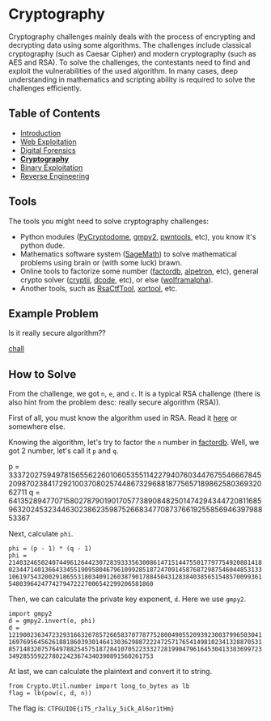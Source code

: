 # Cryptography
Cryptography challenges mainly deals with the process of encrypting and decrypting data using some algorithms. The challenges include classical cryptography (such as Caesar Cipher) and modern cryptography (such as AES and RSA). To solve the challenges, the contestants need to find and exploit the vulnerabilities of the used algorithm. In many cases, deep understanding in mathematics and scripting ability is required to solve the challenges efficiently.

## Table of Contents
- [Introduction](../introduction.md)
- [Web Exploitation](../web/web.md)
- [Digital Forensics](../foren/foren.md)
- **[Cryptography](../crypto/crypto.md)**
- [Binary Exploitation](../pwn/pwn.md)
- [Reverse Engineering](../rev/rev.md)

## Tools
The tools you might need to solve cryptography challenges:
- Python modules ([PyCryptodome](https://pycryptodome.readthedocs.io/en/latest/src/introduction.html), [gmpy2](https://gmpy2.readthedocs.io/en/latest/intro.html), [pwntools](http://docs.pwntools.com/en/stable/), etc), you know it's python dude.
- Mathematics software system ([SageMath](https://www.sagemath.org/)) to solve mathematical problems using brain or (with some luck) brawn.
- Online tools to factorize some number ([factordb](http://factordb.com/), [alpetron](https://www.alpertron.com.ar/ECM.HTM), etc), general crypto solver ([cryptii](https://cryptii.com/), [dcode](https://www.dcode.fr/), etc), or else ([wolframalpha](https://www.wolframalpha.com/)).
- Another tools, such as [RsaCtfTool](https://github.com/Ganapati/RsaCtfTool), [xortool](https://github.com/hellman/xortool), etc.

## Example Problem
Is it really secure algorithm??

[chall](example/chall.txt)

## How to Solve
From the challenge, we got `n`, `e`, and `c`. It is a typical RSA challenge (there is also hint from the problem desc: really secure algorithm (RSA)).

First of all, you must know the algorithm used in RSA. Read it [here](https://en.wikipedia.org/wiki/RSA_(cryptosystem)#Operation) or somewhere else.

Knowing the algorithm, let's try to factor the `n` number in [factordb](http://factordb.com/). Well, we got 2 number, let's call it `p` and `q`.

p = 33372027594978156556226010605355114227940760344767554666784520987023841729210037080257448673296881877565718986258036932062711
q = 64135289477071580278790190170577389084825014742943447208116859632024532344630238623598752668347708737661925585694639798853367

Next, calculate `phi`.

`phi = (p - 1) * (q - 1)`\
`phi = 2140324650240744961264423072839333563008614715144755017797754920881418023447140136643345519095804679610992851872470914587687298754604485313310619754320029186553180340912603879017884504312838403856515485700993615480396424774279472227006542299206581860`

Then, we can calculate the private key exponent, `d`. Here we use `gmpy2`.

`import gmpy2`\
`d = gmpy2.invert(e, phi)`\
`d = 1219002363472329316632678572665837077877528004905520939230037996503041169769564562618818603930146413036298872224725717654149810234132887053185714832075764978825457518728410705223332728199047961645304133836997233492855592278022423674340390891560261753`

At last, we can calculate the plaintext and convert it to string.

`from Crypto.Util.number import long_to_bytes as lb`\
`flag = lb(pow(c, d, n))`

The flag is: `CTFGUIDE{iT5_r3alLy_5iCk_Al6or1tHm}`
